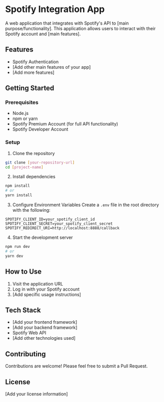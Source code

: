# Spotify Integration App

A web application that integrates with Spotify's API to [main purpose/functionality]. This application allows users to interact with their Spotify account and [main features].

## Features

- Spotify Authentication
- [Add other main features of your app]
- [Add more features]

## Getting Started

### Prerequisites
- Node.js
- npm or yarn
- Spotify Premium Account (for full API functionality)
- Spotify Developer Account

### Setup

1. Clone the repository
```bash
git clone [your-repository-url]
cd [project-name]
```

2. Install dependencies
```bash
npm install
# or
yarn install
```

3. Configure Environment Variables
Create a `.env` file in the root directory with the following:
```env
SPOTIFY_CLIENT_ID=your_spotify_client_id
SPOTIFY_CLIENT_SECRET=your_spotify_client_secret
SPOTIFY_REDIRECT_URI=http://localhost:8888/callback
```

4. Start the development server
```bash
npm run dev
# or
yarn dev
```

## How to Use

1. Visit the application URL
2. Log in with your Spotify account
3. [Add specific usage instructions]

## Tech Stack

- [Add your frontend framework]
- [Add your backend framework]
- Spotify Web API
- [Add other technologies used]

## Contributing

Contributions are welcome! Please feel free to submit a Pull Request.

## License

[Add your license information]
